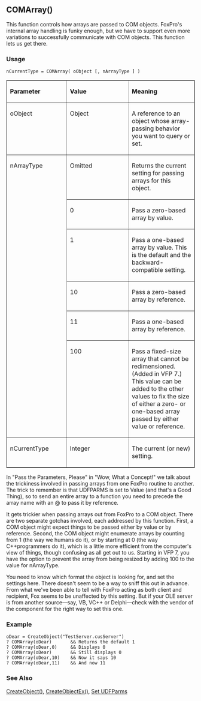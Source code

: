## COMArray()

This function controls how arrays are passed to COM objects. FoxPro's internal array handling is funky enough, but we have to support even more variations to successfully communicate with COM objects. This function lets us get there.

### Usage

```foxpro
nCurrentType = COMArray( oObject [, nArrayType ] )
```
<table border cellspacing=0 cellpadding=0 width=100%>
<tr>
  <td width=32% valign=top>
  <p><b>Parameter</b></p>
  </td>
  <td width=23% valign=top>
  <p><b>Value</b></p>
  </td>
  <td width=45% valign=top>
  <p><b>Meaning</b></p>
  </td>
 </tr>
<tr>
  <td width=32% valign=top>
  <p>oObject</p>
  </td>
  <td width=23% valign=top>
  <p>Object</p>
  </td>
  <td width=45% valign=top>
  <p>A reference to an object whose array-passing behavior you want to query or set.</p>
  </td>
 </tr>
<tr>
  <td width=32% rowspan=6 valign=top>
  <p>nArrayType</p>
  </td>
  <td width=23% valign=top>
  <p>Omitted</p>
  </td>
  <td width=45% valign=top>
  <p>Returns the current setting for passing arrays for this object.</p>
  </td>
 </tr>
<tr>
  <td width=33% valign=top>
  <p>0</p>
  </td>
  <td width=67% valign=top>
  <p>Pass a zero-based array by value.</p>
  </td>
 </tr>
<tr>
  <td width=33% valign=top>
  <p>1</p>
  </td>
  <td width=67% valign=top>
  <p>Pass a one-based array by value. This is the default and the backward-compatible setting.</p>
  </td>
 </tr>
<tr>
  <td width=33% valign=top>
  <p>10</p>
  </td>
  <td width=67% valign=top>
  <p>Pass a zero-based array by reference.</p>
  </td>
 </tr>
<tr>
  <td width=33% valign=top>
  <p>11</p>
  </td>
  <td width=67% valign=top>
  <p>Pass a one-based array by reference.</p>
  </td>
 </tr>
<tr>
  <td width=33% valign=top>
  <p>100</p>
  </td>
  <td width=67% valign=top>
  <p>Pass a fixed-size array that cannot be redimensioned. (Added in VFP 7.) This value can be added to the other values to fix the size of either a zero- or one-based array passed by either value or reference.</p>
  </td>
 </tr>
<tr>
  <td width=32% valign=top>
  <p>nCurrentType</p>
  </td>
  <td width=23% valign=top>
  <p>Integer</p>
  </td>
  <td width=45% valign=top>
  <p>The current (or new) setting.</p>
  </td>
 </tr>
</table>

In "Pass the Parameters, Please" in "Wow, What a Concept!" we talk about the trickiness involved in passing arrays from one FoxPro routine to another. The trick to remember is that UDFPARMS is set to Value (and that's a Good Thing), so to send an entire array to a function you need to precede the array name with an @ to pass it by reference.

It gets trickier when passing arrays out from FoxPro to a COM object. There are two separate gotchas involved, each addressed by this function. First, a COM object might expect things to be passed either by value or by reference. Second, the COM object might enumerate arrays by counting from 1 (the way we humans do it), or by starting at 0 (the way C++programmers do it), which is a little more efficient from the computer's view of things, though confusing as all get out to us. Starting in VFP 7, you have the option to prevent the array from being resized by adding 100 to the value for nArrayType. 

You need to know which format the object is looking for, and set the settings here. There doesn't seem to be a way to sniff this out in advance. From what we've been able to tell with FoxPro acting as both client and recipient, Fox seems to be unaffected by this setting. But if your OLE server is from another source&mdash;say, VB, VC++ or Delphi&mdash;check with the vendor of the component for the right way to set this one.

### Example

```foxpro
oDear = CreateObject("TestServer.cusServer")
? COMArray(oDear)       && Returns the default 1
? COMArray(oDear,0)     && Displays 0
? COMArray(oDear)       && Still displays 0
? COMArray(oDear,10)    && Now it says 10
? COMArray(oDear,11)    && And now 11
```
### See Also

[CreateObject()](s4g347.md), [CreateObjectEx()](s4g807.md), [Set UDFParms](s4g441.md)